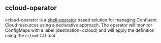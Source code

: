 
## ccloud-operator

ccloud-operator is a [shell-operator](https://github.com/flant/shell-operator) based solution for managing Confluent Cloud resources using a declarative approach.   The operator will monitor ConfigMaps with a label (destination=ccloud) and will apply the definition using the `ccloud` CLI tool.
